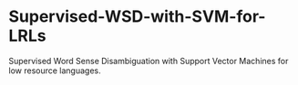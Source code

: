 # Supervised-WSD-with-SVM-for-LRLs
Supervised Word Sense Disambiguation with Support Vector Machines for low resource languages.
